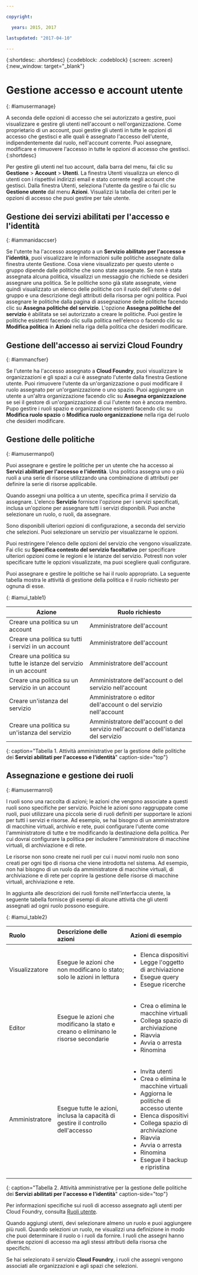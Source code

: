 ```yaml
---

copyright:

  years: 2015, 2017

lastupdated: "2017-04-10"

---
```


{:shortdesc: .shortdesc}
{:codeblock: .codeblock}
{:screen: .screen}
{:new_window: target="_blank"}

# Gestione accesso e account utente
{: #iamusermanage}

A seconda delle opzioni di accesso che sei autorizzato a gestire, puoi visualizzare e gestire gli utenti nell'account o nell'organizzazione. Come proprietario di un account, puoi gestire gli utenti in tutte le opzioni di accesso che gestisci e alle quali è assegnato l'accesso dell'utente, indipendentemente dal ruolo, nell'account corrente. Puoi assegnare, modificare e rimuovere l'accesso in tutte le opzioni di accesso che gestisci. 
{:shortdesc}

Per gestire gli utenti nel tuo account, dalla barra del menu, fai clic su **Gestione** &gt; **Account** &gt; **Utenti**. La finestra Utenti visualizza un elenco di utenti con i rispettivi indirizzi email e stato corrente negli account che gestisci. Dalla finestra Utenti, seleziona l'utente da gestire o fai clic su **Gestione utente** dal menu **Azioni**. Visualizzi la tabella dei criteri per le opzioni di accesso che puoi gestire per tale utente.

## Gestione dei servizi abilitati per l'accesso e l'identità
{: #iammanidaccser}

Se l'utente ha l'accesso assegnato a un **Servizio abilitato per l'accesso e l'identità**, puoi visualizzare le informazioni sulle politiche assegnate dalla finestra utente Gestione.  Cosa viene visualizzato per questo utente o gruppo dipende dalle politiche che sono state assegnate. Se non è stata assegnata alcuna politica, visualizzi un messaggio che richiede se desideri assegnare una politica. Se le politiche sono già state assegnate, viene quindi visualizzato un elenco delle politiche con il ruolo dell'utente o del gruppo e una descrizione degli attributi della risorsa per ogni politica. Puoi assegnare le politiche dalla pagina di assegnazione delle politiche facendo clic su **Assegna politiche del servizio**. L'opzione **Assegna politiche del servizio** è abilitata se sei autorizzato a creare le politiche. Puoi gestire le politiche esistenti facendo clic sulla politica nell'elenco o facendo clic su **Modifica politica** in **Azioni** nella riga della politica che desideri modificare.

## Gestione dell'accesso ai servizi Cloud Foundry
{: #iammancfser}

Se l'utente ha l'accesso assegnato a **Cloud Foundry**, puoi visualizzare le organizzazioni e gli spazi a cui è assegnato l'utente dalla finestra Gestione utente. Puoi rimuovere l'utente da un'organizzazione o puoi modificare il ruolo assegnato per un'organizzazione o uno spazio. Puoi aggiungere un utente a un'altra organizzazione facendo clic su **Assegna organizzazione** se sei il gestore di un'organizzazione di cui l'utente non è ancora membro. Pupo gestire i ruoli spazio e organizzazione esistenti facendo clic su **Modifica ruolo spazio** o **Modifica ruolo organizzazione** nella riga del ruolo che desideri modificare.

## Gestione delle politiche
{: #iamusermanpol}

Puoi assegnare e gestire le politiche per un utente che ha accesso ai **Servizi abilitati per l'accesso e l'identità**. Una politica assegna uno o più ruoli a una serie di risorse utilizzando una combinazione di attributi per definire la serie di risorse applicabile.

Quando assegni una politica a un utente, specifica prima il servizio da assegnare. L'elenco **Servizio** fornisce l'opzione per i servizi specificati, inclusa un'opzione per assegnare tutti i servizi disponibili. Puoi anche selezionare un ruolo, o ruoli, da assegnare.

Sono disponibili ulteriori opzioni di configurazione, a seconda del servizio che selezioni. Puoi selezionare un servizio per visualizzarne le opzioni.

Puoi restringere l'elenco delle opzioni del servizio che vengono visualizzate. Fai clic su **Specifica contesto del servizio facoltativo** per specificare ulteriori opzioni come le regioni e le istanze del servizio.  Potresti non voler specificare tutte le opzioni visualizzate, ma puoi scegliere quali configurare.

Puoi assegnare e gestire le politiche se hai il ruolo appropriato. La seguente tabella mostra le attività di gestione della politica e il ruolo richiesto per ognuna di esse.


{: #iamui_table1}

| Azione | Ruolo richiesto |
|----------|---------|
| Creare una politica su un account | Amministratore dell'account |
| Creare una politica su tutti i servizi in un account | Amministratore dell'account |
| Creare una politica su tutte le istanze del servizio in un account | Amministratore dell'account |
| Creare una politica su un servizio in un account | Amministratore dell'account o del servizio nell'account |
| Creare un'istanza del servizio | Amministratore o editor dell'account o del servizio nell'account |
| Creare una politica su un'istanza del servizio | Amministratore dell'account o del servizio nell'account o dell'istanza del servizio |
{: caption="Tabella 1. Attività amministrative per la gestione delle politiche dei **Servizi abilitati per l'accesso e l'identità**" caption-side="top"}

## Assegnazione e gestione dei ruoli
{: #iamusermanrol}

I ruoli sono una raccolta di azioni; le azioni che vengono associate a questi ruoli sono specifiche per servizio. 
Poiché le azioni sono raggruppate come ruoli, puoi utilizzare una piccola serie di ruoli definiti per supportare le azioni per tutti i servizi e risorse. Ad esempio, se hai bisogno di un amministratore di macchine virtuali, archivio e rete, puoi configurare l'utente come l'amministratore di tutte e tre modificando la destinazione della politica. Per cui dovrai configurare la politica per includere l'amministratore di macchine virtuali, di archiviazione e di rete.

Le risorse non sono create nei ruoli per cui i nuovi nomi ruolo non sono creati per ogni tipo di risorsa che viene introdotta nel sistema. Ad esempio, non hai bisogno di un ruolo da amministratore di macchine virtuali, di archiviazione e di rete per coprire la gestione delle risorse di macchine virtuali, archiviazione e rete.

In aggiunta alle descrizioni dei ruoli fornite nell'interfaccia utente, la seguente tabella fornisce gli esempi di alcune attività che gli utenti assegnati ad ogni ruolo possono eseguire.

{: #iamui_table2}

| Ruolo | Descrizione delle azioni | Azioni di esempio|
|:-----------------|:-----------------|:-----------------|
| Visualizzatore | Esegue le azioni che non modificano lo stato; solo le azioni in lettura | <ul><li>Elenca dispositivi</li><li>Legge l'oggetto di archiviazione</li><li>Esegue query</li><li>Esegue ricerche</li></ul>|
| Editor | Esegue le azioni che modificano la stato e creano o eliminano le risorse secondarie |<ul><li>Crea o elimina le macchine virtuali</li><li>Collega spazio di archiviazione</li><li>Riavvia</li><li>Avvia o arresta</li><li>Rinomina</li></ul> |
| Amministratore | Esegue tutte le azioni, inclusa la capacità di gestire il controllo dell'accesso |<ul><li>Invita utenti</li><li>Crea o elimina le macchine virtuali</li><li>Aggiorna le politiche di accesso utente</li><li>Elenca dispositivi</li><li>Collega spazio di archiviazione</li><li>Riavvia</li><li>Avvia o arresta</li><li>Rinomina</li><li>Esegue il backup e ripristina</li></ul>|
{: caption="Tabella 2. Attività amministrative per la gestione delle politiche dei **Servizi abilitati per l'accesso e l'identità**" caption-side="top"}

Per informazioni specifiche sui ruoli di accesso assegnato agli utenti per Cloud Foundry, consulta [Ruoli utente](/docs/admin/users_roles.html#userrolesinfo).

Quando aggiungi utenti, devi selezionare almeno un ruolo e puoi aggiungere più ruoli. Quando selezioni un ruolo, ne visualizzi una definizione in modo che puoi determinare il ruolo o i ruoli da fornire.  I ruoli che assegni hanno diverse opzioni di accesso ma agli stessi attributi della risorsa che specifichi.

Se hai selezionato il servizio **Cloud Foundry**, i ruoli che assegni vengono associati alle organizzazioni e agli spazi che selezioni.
